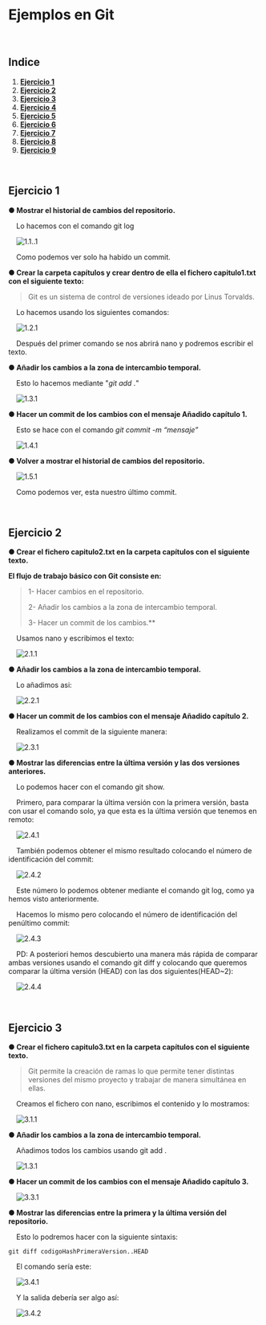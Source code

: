 # Ejemplos en Git

<br>

## Indice

1. <a href="#Ejercicio 1">**Ejercicio 1**</a>
2. <a href="#Ejercicio 2">**Ejercicio 2**</a>
3. <a href="#Ejercicio 3">**Ejercicio 3**</a>
4. <a href="#Ejercicio 4">**Ejercicio 4**</a>
5. <a href="#Ejercicio 5">**Ejercicio 5**</a>
6. <a href="#Ejercicio 6">**Ejercicio 6**</a>
7. <a href="#Ejercicio 7">**Ejercicio 7**</a>
8. <a href="#Ejercicio 8">**Ejercicio 8**</a>
9. <a href="#Ejercicio 9">**Ejercicio 9**</a>

<br>

## Ejercicio 1

**● Mostrar el historial de cambios del repositorio.**

&nbsp;&nbsp;&nbsp;&nbsp;Lo hacemos con el comando git log

&nbsp;&nbsp;&nbsp;&nbsp;![1.1..1](https://github.com/GersanCabo/Uso-de-Git/blob/main/img/Ejemplos%20en%20Git/1.1.1.png)

&nbsp;&nbsp;&nbsp;&nbsp;Como podemos ver solo ha habido un commit.

**● Crear la carpeta capítulos y crear dentro de ella el fichero capitulo1.txt con el siguiente texto:**

> Git es un sistema de control de versiones ideado por Linus Torvalds.

&nbsp;&nbsp;&nbsp;&nbsp;Lo hacemos usando los siguientes comandos:

&nbsp;&nbsp;&nbsp;&nbsp;![1.2.1](https://github.com/GersanCabo/Uso-de-Git/blob/main/img/Ejemplos%20en%20Git/1.2.1.png)

&nbsp;&nbsp;&nbsp;&nbsp;Después del primer comando se nos abrirá nano y podremos escribir el texto.

**● Añadir los cambios a la zona de intercambio temporal.**

&nbsp;&nbsp;&nbsp;&nbsp;Esto lo hacemos mediante "*git add .*"

&nbsp;&nbsp;&nbsp;&nbsp;![1.3.1](https://github.com/GersanCabo/Uso-de-Git/blob/main/img/Ejemplos%20en%20Git/1.3.1.png)

**● Hacer un commit de los cambios con el mensaje Añadido capítulo 1.**

&nbsp;&nbsp;&nbsp;&nbsp;Esto se hace con el comando *git commit -m “mensaje”*

&nbsp;&nbsp;&nbsp;&nbsp;![1.4.1](https://github.com/GersanCabo/Uso-de-Git/blob/main/img/Ejemplos%20en%20Git/1.4.1.png)

**● Volver a mostrar el historial de cambios del repositorio.**

&nbsp;&nbsp;&nbsp;&nbsp;![1.5.1](https://github.com/GersanCabo/Uso-de-Git/blob/main/img/Ejemplos%20en%20Git/1.4.1.png)

&nbsp;&nbsp;&nbsp;&nbsp;Como podemos ver, esta nuestro último commit.

<br>

## Ejercicio 2

**● Crear el fichero capitulo2.txt en la carpeta capítulos con el siguiente texto.**

**El flujo de trabajo básico con Git consiste en:**

>1- Hacer cambios en el repositorio. 
>
>2- Añadir los cambios a la zona de intercambio temporal. 
>
> 3- Hacer un commit de los cambios.**

&nbsp;&nbsp;&nbsp;&nbsp;Usamos nano y escribimos el texto:

&nbsp;&nbsp;&nbsp;&nbsp;![2.1.1](https://github.com/GersanCabo/Uso-de-Git/blob/main/img/Ejemplos%20en%20Git/2.1.1.png)

**● Añadir los cambios a la zona de intercambio temporal.**

&nbsp;&nbsp;&nbsp;&nbsp;Lo añadimos asi:

&nbsp;&nbsp;&nbsp;&nbsp;![2.2.1](https://github.com/GersanCabo/Uso-de-Git/blob/main/img/Ejemplos%20en%20Git/2.2.1.png)

**● Hacer un commit de los cambios con el mensaje Añadido capítulo 2.**

&nbsp;&nbsp;&nbsp;&nbsp;Realizamos el commit de la siguiente manera:

&nbsp;&nbsp;&nbsp;&nbsp;![2.3.1](https://github.com/GersanCabo/Uso-de-Git/blob/main/img/Ejemplos%20en%20Git/2.3.1.png)

**● Mostrar las diferencias entre la última versión y las dos versiones anteriores.**

&nbsp;&nbsp;&nbsp;&nbsp;Lo podemos hacer con el comando git show.

&nbsp;&nbsp;&nbsp;&nbsp;Primero, para comparar la última versión con la primera versión, basta con usar el comando solo, ya que esta es la última versión que tenemos en remoto:

&nbsp;&nbsp;&nbsp;&nbsp;![2.4.1](https://github.com/GersanCabo/Uso-de-Git/blob/main/img/Ejemplos%20en%20Git/2.4.1.png)

&nbsp;&nbsp;&nbsp;&nbsp;También podemos obtener el mismo resultado colocando el número de identificación del commit:

&nbsp;&nbsp;&nbsp;&nbsp;![2.4.2](https://github.com/GersanCabo/Uso-de-Git/blob/main/img/Ejemplos%20en%20Git/2.4.2.png)

&nbsp;&nbsp;&nbsp;&nbsp;Este número lo podemos obtener mediante el comando git log, como ya hemos visto anteriormente.

&nbsp;&nbsp;&nbsp;&nbsp;Hacemos lo mismo pero colocando el número de identificación del penúltimo commit:

&nbsp;&nbsp;&nbsp;&nbsp;![2.4.3](https://github.com/GersanCabo/Uso-de-Git/blob/main/img/Ejemplos%20en%20Git/2.4.3.png)

&nbsp;&nbsp;&nbsp;&nbsp;PD: A posteriori hemos descubierto una manera más rápida de comparar ambas versiones usando el comando git diff y colocando que queremos comparar la última versión (HEAD) con las dos siguientes(HEAD~2):

&nbsp;&nbsp;&nbsp;&nbsp;![2.4.4](https://github.com/GersanCabo/Uso-de-Git/blob/main/img/Ejemplos%20en%20Git/2.4.4.png)

<br>

## Ejercicio 3

**● Crear el fichero capitulo3.txt en la carpeta capítulos con el siguiente texto.**

> Git permite la creación de ramas lo que permite tener distintas versiones del mismo
proyecto y trabajar de manera simultánea en ellas.

&nbsp;&nbsp;&nbsp;&nbsp;Creamos el fichero con nano, escribimos el contenido y lo mostramos:

&nbsp;&nbsp;&nbsp;&nbsp;![3.1.1](https://github.com/GersanCabo/Uso-de-Git/blob/main/img/Ejemplos%20en%20Git/3.1.1.png)

**● Añadir los cambios a la zona de intercambio temporal.**

&nbsp;&nbsp;&nbsp;&nbsp;Añadimos todos los cambios usando git add .

&nbsp;&nbsp;&nbsp;&nbsp;![1.3.1](https://github.com/GersanCabo/Uso-de-Git/blob/main/img/Ejemplos%20en%20Git/1.3.1.png)

**● Hacer un commit de los cambios con el mensaje Añadido capítulo 3.**

&nbsp;&nbsp;&nbsp;&nbsp;![3.3.1](https://github.com/GersanCabo/Uso-de-Git/blob/main/img/Ejemplos%20en%20Git/3.3.1.png)

**● Mostrar las diferencias entre la primera y la última versión del repositorio.**

&nbsp;&nbsp;&nbsp;&nbsp;Esto lo podremos hacer con la siguiente sintaxis:

```
git diff codigoHashPrimeraVersion..HEAD
```
&nbsp;&nbsp;&nbsp;&nbsp;El comando sería este:

&nbsp;&nbsp;&nbsp;&nbsp;![3.4.1](https://github.com/GersanCabo/Uso-de-Git/blob/main/img/Ejemplos%20en%20Git/3.4.1.png)

&nbsp;&nbsp;&nbsp;&nbsp;Y la salida debería ser algo así:

&nbsp;&nbsp;&nbsp;&nbsp;![3.4.2](https://github.com/GersanCabo/Uso-de-Git/blob/main/img/Ejemplos%20en%20Git/3.4.2.png)